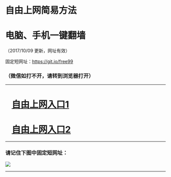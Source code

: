 ﻿# 自由上网简易方法

# 电脑、手机一键翻墙

（2017/10/09 更新，网址有效）

固定短网址：https://git.io/free99

### （微信如打不开，请转到浏览器打开）


***





# &nbsp;&nbsp; <a href="http://ft114091749.fwq-tz-1001.info/fwqtz01.html?t=10090015193 " target="_blank">自由上网入口1</a>
# &nbsp;&nbsp; <a href="http://ft2805122558.fwq-tz-1002.info/fwqtz02.html?t=100900116526 " target="_blank">自由上网入口2</a>
***

### 请记住下图中固定短网址：

<img src="https://s3-us-west-2.amazonaws.com/fwq-1001/yjfq-20170905okok.png" /> 


***

